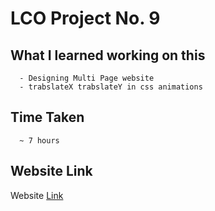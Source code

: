 # LCO Project No. 9
   ## What I learned working on this
      - Designing Multi Page website
      - trabslateX trabslateY in css animations
  ## Time Taken
      ~ 7 hours
  ## Website Link
Website [Link](https://splendid-unicorn-ab94f6.netlify.app/)